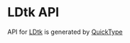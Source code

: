 # LDtk API

API for [LDtk](https://ldtk.io/) is generated by [QuickType](https://app.quicktype.io/)
